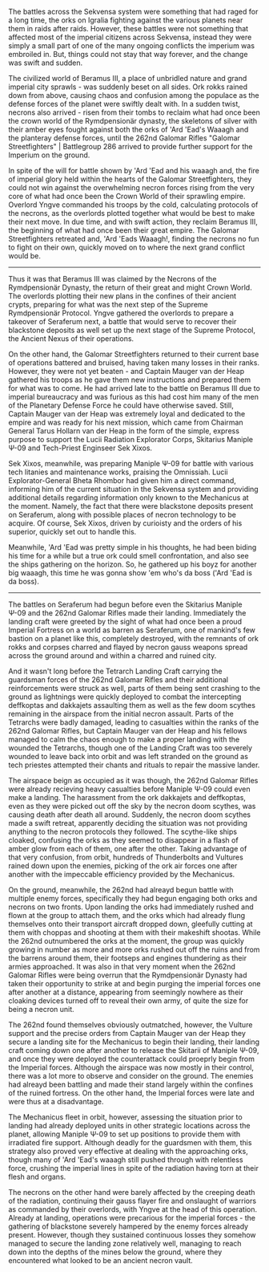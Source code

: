 The battles across the Sekvensa system were something that had raged for a long time, the orks on Igralia fighting against the various planets near them in raids after raids. However, these battles were not something that affected most of the imperial citizens across Sekvensa, instead they were simply a small part of one of the many ongoing conflicts the imperium was embroiled in. But, things could not stay that way forever, and the change was swift and sudden. 

The civilized world of Beramus III, a place of unbridled nature and grand imperial city sprawls - was suddenly beset on all sides. Ork rokks rained down from above, causing chaos and confusion among the populace as the defense forces of the planet were swiftly dealt with. In a sudden twist, necrons also arrived - risen from their tombs to reclaim what had once been the crown world of the Rymdpensionär dynasty, the skeletons of silver with their amber eyes fought against both the orks of 'Ard 'Ead's Waaagh and the planteray defense forces, until the 262nd Galomar Rifles "Galomar Streetfighters" | Battlegroup 286 arrived to provide further support for the Imperium on the ground.

In spite of the will for battle shown by 'Ard 'Ead and his waaagh and, the fire of imperial glory held within the hearts of the Galomar Streetfighters, they could not win against the overwhelming necron forces rising from the very core of what had once been the Crown World of their sprawling empire. Overlord Yngve commanded his troops by the cold, calculating protocols of the necrons, as the overlords plotted together what would be best to make their next move. In due time, and with swift action, they reclaim Beramus III, the beginning of what had once been their great empire. The Galomar Streetfighters retreated and, 'Ard 'Eads Waaagh!, finding the necrons no fun to fight on their own, quickly moved on to where the next grand conflict would be.

---

Thus it was that Beramus III was claimed by the Necrons of the Rymdpensionär Dynasty, the return of their great and might Crown World. The overlords plotting their new plans in the confines of their ancient crypts, preparing for what was the next step of the Supreme Rymdpensionär Protocol. Yngve gathered the overlords to prepare a takeover of Seraferum next, a battle that would serve to recover their blackstone deposits as well set up the next stage of the Supreme Protocol, the Ancient Nexus of their operations.

On the other hand, the Galomar Streetfighters returned to their current base of operations battered and bruised, having taken many losses in their ranks. However, they were not yet beaten - and Captain Mauger van der Heap gathered his troops as he gave them new instructions and prepared them for what was to come. He had arrived late to the battle on Beramus III due to imperial bureaucracy and was furious as this had cost him many of the men of the Planetary Defense Force he could have otherwise saved. Still, Captain Mauger van der Heap was extremely loyal and dedicated to the empire and was ready for his next mission, which came from Chairman General Tarus Hollarn van der Heap in the form of the simple, express purpose to support the Lucii Radiation Explorator Corps, Skitarius Maniple Ψ-09 and Tech-Priest Enginseer Sek Xixos.

Sek Xixos, meanwhile, was preparing Maniple Ψ-09 for battle with various tech litanies and maintenance works, praising the Omnissiah. Lucii Explorator-General Bheta Rhombor had given him a direct command, informing him of the current situation in the Sekvensa system and providing additional details regarding information only known to the Mechanicus at the moment. Namely, the fact that there were blackstone deposits present on Seraferum, along with possible places of necron technology to be acquire. Of course, Sek Xixos, driven by curioisty and the orders of his superior, quickly set out to handle this.

Meanwhile, 'Ard 'Ead was pretty simple in his thoughts, he had been biding his time for a while but a true ork could smell confrontation, and also see the ships gathering on the horizon. So, he gathered up his boyz for another big waaagh, this time he was gonna show 'em who's da boss ('Ard 'Ead is da boss).

---

The battles on Seraferum had begun before even the Skitarius Maniple Ψ-09 and the 262nd Galomar Rifles made their landing. Immediately the landing craft were greeted by the sight of what had once been a proud Imperial Fortress on a world as barren as Seraferum, one of mankind's few bastion on a planet like this, completely destroyed, with the remnants of ork rokks and corpses charred and flayed by necron gauss weapons spread across the ground around and within a charred and ruined city. 

And it wasn't long before the Tetrarch Landing Craft carrying the guardsman forces of the 262nd Galomar Rifles and their additional reinforcements were struck as well, parts of them being sent crashing to the ground as lightnings were quickly deployed to combat the intercepting deffkoptas and dakkajets assaulting them as well as the few doom scythes remaining in the airspace from the initial necron assault. Parts of the Tetrarchs were badly damaged, leading to casualties within the ranks of the 262nd Galomar Rifles, but Captain Mauger van der Heap and his fellows managed to calm the chaos enough to make a proper landing with the wounded the Tetrarchs, though one of the Landing Craft was too severely wounded to leave back into orbit and was left stranded on the ground as tech priestes attempted their chants and rituals to repair the massive lander.

The airspace beign as occupied as it was though, the 262nd Galomar Rifles were already recieving heavy casualties before Maniple Ψ-09 could even make a landing. The harassment from the ork dakkajets and deffkoptas, even as they were picked out off the sky by the necron doom scythes, was causing death after death all around. Suddenly, the necron doom scythes made a swift retreat, apparently deciding the situation was not providing anything to the necron protocols they followed. The scythe-like ships cloaked, confusing the orks as they seemed to disappear in a flash of amber glow from each of them, one after the other. Taking advantage of that very confusion, from orbit, hundreds of Thunderbolts and Vultures rained down upon the enemies, picking of the ork air forces one after another with the impeccable efficiency provided by the Mechanicus.

On the ground, meanwhile, the 262nd had alreayd begun battle with multiple enemy forces, specifically they had begun engaging both orks and necrons on two fronts. Upon landing the orks had immediately rushed and flown at the group to attach them, and the orks which had already flung themselves onto their transport aircraft dropped down, gleefully cutting at them with choppas and shooting at them with their makeshift shootas. While the 262nd outnumbered the orks at the moment, the group was quickly growing in number as more and more orks rushed out off the ruins and from the barrens around them, their footseps and engines thundering as their armies approached. It was also in that very moment when the 262nd Galomar Rifles were being overrun that the Rymdpensionär Dynasty had taken their opportunity to strike at and begin purging the imperial forces one after another at a distance, appearing from seemingly nowhere as their cloaking devices turned off to reveal their own army, of quite the size for being a necron unit. 

The 262nd found themselves obviously outmatched, however, the Vulture support and the precise orders from Captain Mauger van der Heap they secure a landing site for the Mechanicus to begin their landing, their landing craft coming down one after another to release the Skitarii of Maniple Ψ-09, and once they were deployed the counterattack could proeprly begin from the Imperial forces. Although the airspace was now mostly in their control, there was a lot more to observe and consider on the ground. The enemies had alreayd been battling and made their stand largely within the confines of the ruined fortress. On the other hand, the Imperial forces were late and were thus at a disadvantage.

The Mechanicus fleet in orbit, however, assessing the situation prior to landing had already deployed units in other strategic locations across the planet, allowing Maniple Ψ-09 to set up positions to provide them with irradiated fire support. Although deadly for the guardsmen with them, this strategy also proved very effective at dealing with the approaching orks, though many of 'Ard 'Ead's waaagh still pushed through with relentless force, crushing the imperial lines in spite of the radiation having torn at their flesh and organs. 

The necrons on the other hand were barely affected by the creeping death of the radiation, continuing their gauss flayer fire and onslaught of warriors as commanded by their overlords, with Yngve at the head of this operation. Already at landing, operations were precarious for the imperial forces - the gathering of blackstone severely hampered by the enemy forces already present. However, though they sustained continuous losses they somehow managed to secure the landing zone relatively well, managing to reach down into the depths of the mines below the ground, where they encountered what looked to be an ancient necron vault. 